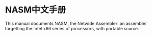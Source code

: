 NASM中文手册
=================

This manual documents NASM, the Netwide Assembler: an assembler targetting the Intel x86 series of processors, with portable source. 